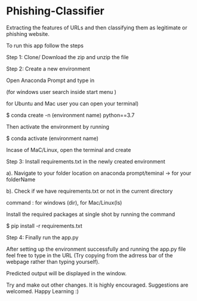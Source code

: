 # Phishing-Classifier
Extracting the features of URLs and then classifying them as legitimate or phishing website.

To run this app follow the steps

Step 1: Clone/ Download the zip  and unzip the file

Step 2: Create a new environment 

Open Anaconda Prompt and type in 

(for windows user search inside start menu )

for Ubuntu and Mac user you can open your terminal)


$ conda create -n (environment name) python==3.7

Then activate the environment by running

$ conda activate (environment name)

Incase of MaC/Linux, open the terminal and create 

Step 3: Install requirements.txt in the newly created environment

a). Navigate to your folder location on anaconda prompt/teminal ->
                    for your folderName

b). Check if we have requirements.txt or not in the current directory

command : for windows (dir), 
for Mac/Linux(ls)

Install the required packages at single shot by running the command

$ pip install -r requirements.txt

Step 4: Finally run the app.py

After setting up the environment successfully and running the app.py file feel free to type in the URL (Try copying from the adrress bar of the webpage rather than typing yourself).

Predicted output will be displayed in the window.

Try and make out other changes. It is highly encouraged. Suggestions are welcomed. Happy Learning :)
